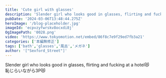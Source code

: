 ```yaml
---
title: 'Cute girl with glasses'
description: 'Slender girl who looks good in glasses, flirting and fucking at a hotel😻'
pubDate: '2024-03-06T13:48:44.275Z'
heroImage: '/blog-placeholder.jpg'
imageId: 'ecpvzyfwrskv8ocxdi8j'
OgImagePath: '0028.png'
video: 'https://www.tokyomotion.net/embed/86f8c7e9f29ed7fb3a21'
categories: ['本編無修正']
tags: ['bath','glasses','風呂','メガネ']
author: '["Sexford_Street"]'
---
```


Slender girl who looks good in glasses, flirting and fucking at a hotel😻<br>
恥じらいながら3P😻




